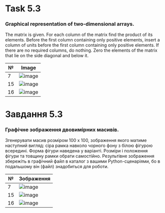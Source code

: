 # Task 5.3
### Graphical representation of two-dimensional arrays.
The matrix is given. For each column of the matrix find the product of its elements.
Before the first column containing only positive elements, insert a column
of units before the first column containing only positive elements. If there are no required columns, do nothing. Zero
the elements of the matrix that lie on the side diagonal and below it.


| №  | Image  |
|---|---|
| 7  | ![image](https://github.com/MaksymAndreiev/PythonScientificResearchCourse/assets/29687267/16b5fa54-1dd4-4aca-939f-bec927fc5060) |
|  15 |  ![image](https://github.com/MaksymAndreiev/PythonScientificResearchCourse/assets/29687267/3574081f-f1b0-4a79-9b55-9f8964a7f578) |
|  16 | ![image](https://github.com/MaksymAndreiev/PythonScientificResearchCourse/assets/29687267/071729da-d74d-4de8-9339-eb5456eee9b9) |

# Завдання 5.3
### Графічне зображення двовимірних масивів.
Згенерувати масив розміром 100 х 100, зображення якого
матиме наступний вигляд: сіра рамка навколо чорного фону з білою фігурою
всередині. Форма фігури наведена у варіанті. Розміри і положення фігури та
товщину рамки обрати самостійно. Результівне зображення збережіть в
графічний файл в каталог з вашими Python-сценаріями, бо в подальшому він
(файл) знадобиться для роботи.

| №  | Зображення  |
|---|---|
| 7  | ![image](https://github.com/MaksymAndreiev/PythonScientificResearchCourse/assets/29687267/16b5fa54-1dd4-4aca-939f-bec927fc5060) |
|  15 |  ![image](https://github.com/MaksymAndreiev/PythonScientificResearchCourse/assets/29687267/3574081f-f1b0-4a79-9b55-9f8964a7f578) |
|  16 | ![image](https://github.com/MaksymAndreiev/PythonScientificResearchCourse/assets/29687267/071729da-d74d-4de8-9339-eb5456eee9b9) |
